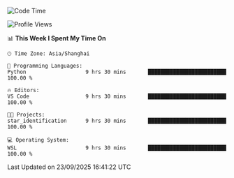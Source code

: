 <!--START_SECTION:waka-->
![Code Time](http://img.shields.io/badge/Code%20Time-3%2C127%20hrs%2039%20mins-blue)

![Profile Views](http://img.shields.io/badge/Profile%20Views-10-blue)

📊 **This Week I Spent My Time On** 

```text
🕑︎ Time Zone: Asia/Shanghai

💬 Programming Languages: 
Python                   9 hrs 30 mins       █████████████████████████   100.00 % 

🔥 Editors: 
VS Code                  9 hrs 30 mins       █████████████████████████   100.00 % 

🐱‍💻 Projects: 
star_identification      9 hrs 30 mins       █████████████████████████   100.00 % 

💻 Operating System: 
WSL                      9 hrs 30 mins       █████████████████████████   100.00 % 
```


 Last Updated on 23/09/2025 16:41:22 UTC
<!--END_SECTION:waka-->